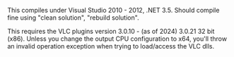 This compiles under Visual Studio 2010 - 2012, .NET 3.5. Should compile fine using "clean solution", "rebuild solution".

This requires the VLC plugins version 3.0.10 - (as of 2024) 3.0.21 32 bit (x86). Unless you change the output CPU configuration
to x64, you'll throw an invalid operation exception when trying to load/access the VLC dlls.
